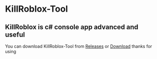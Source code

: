 # KillRoblox-Tool
## KillRoblox is c# console app advanced and useful
You can download KillRoblox-Tool from [Releases](https://github.com/DeveloperAlex0/KillRoblox-Tool/releases) or [Download](https://github.com/DeveloperAlex0/KillRoblox-Tool/releases/download/v1/KillRoblox.exe)
thanks for using
